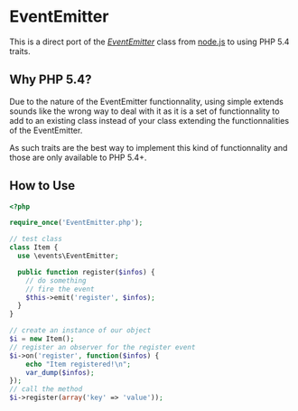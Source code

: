 # EventEmitter

This is a direct port of the [_EventEmitter_](https://github.com/joyent/node/blob/master/lib/events.js) class from [node.js](https://github.com/joyent/node/) to using PHP 5.4 traits.

## Why PHP 5.4?

Due to the nature of the EventEmitter functionnality, using simple extends sounds like the wrong way to deal with it as it is a set of functionnality to add to an existing class instead of your class extending the functionnalities of the EventEmitter.

As such traits are the best way to implement this kind of functionnality and those are only available to PHP 5.4+.

## How to Use

```php
<?php

require_once('EventEmitter.php');

// test class
class Item {
  use \events\EventEmitter;

  public function register($infos) {
    // do something
    // fire the event
    $this->emit('register', $infos);
  }
}

// create an instance of our object
$i = new Item();
// register an observer for the register event
$i->on('register', function($infos) {
    echo "Item registered!\n";
    var_dump($infos);
});
// call the method
$i->register(array('key' => 'value'));
```